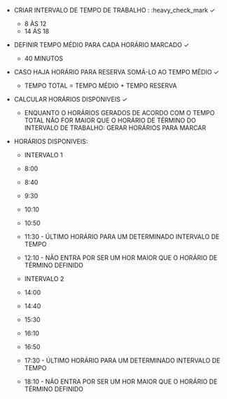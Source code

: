 - CRIAR INTERVALO DE TEMPO DE TRABALHO : :heavy_check_mark ✓
    - 8 ÀS 12
    - 14 ÁS 18

- DEFINIR TEMPO MÉDIO PARA CADA HORÁRIO MARCADO ✓
    - 40 MINUTOS
 
- CASO HAJA HORÁRIO PARA RESERVA SOMÁ-LO AO TEMPO MÉDIO ✓
    - TEMPO TOTAL = TEMPO MÉDIO + TEMPO RESERVA 

- CALCULAR HORÁRIOS DISPONIVEIS ✓

    - ENQUANTO O HORÁRIOS GERADOS DE ACORDO COM O TEMPO TOTAL NÃO FOR MAIOR QUE O HORÁRIO DE TÉRMINO DO INTERVALO DE TRABALHO: GERAR HORÁRIOS PARA MARCAR

- HORÁRIOS DISPONIVEIS:
    - INTERVALO 1
    - 8:00
    - 8:40
    - 9:30
    - 10:10
    - 10:50
    - 11:30 - ÚLTIMO HORÁRIO PARA UM DETERMINADO INTERVALO DE TEMPO
    - 12:10 - NÃO ENTRA POR SER UM HOR MAIOR QUE O HORÁRIO DE TÉRMINO DEFINIDO

    - INTERVALO 2
    - 14:00
    - 14:40
    - 15:30
    - 16:10
    - 16:50
    - 17:30 - ÚLTIMO HORÁRIO PARA UM DETERMINADO INTERVALO DE TEMPO
    - 18:10 - NÃO ENTRA POR SER UM HOR MAIOR QUE O HORÁRIO DE TÉRMINO DEFINIDO
    